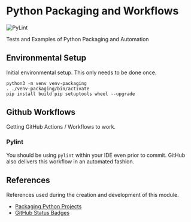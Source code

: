# Python Packaging and Workflows

![PyLint](https://github.com/russellvt/python_packaging/actions/workflows/pylint.yml/badge.svg)

Tests and Examples of Python Packaging and Automation


## Environmental Setup
Initial environmental setup. This only needs to be done once.

    python3 -m venv venv-packaging
    . ./venv-packaging/bin/activate
    pip install build pip setuptools wheel --upgrade


## Github Workflows
Getting GitHub Actions / Workflows to work.

### Pylint
You should be using `pylint` within your IDE even prior to commit.
GitHub also delivers this workflow in an automated fashion.


## References
References used during the creation and development of this module.

* [Packaging Python Projects](https://packaging.python.org/en/latest/tutorials/packaging-projects/)
* [GitHub Status Badges](https://docs.github.com/en/actions/monitoring-and-troubleshooting-workflows/adding-a-workflow-status-badge)
